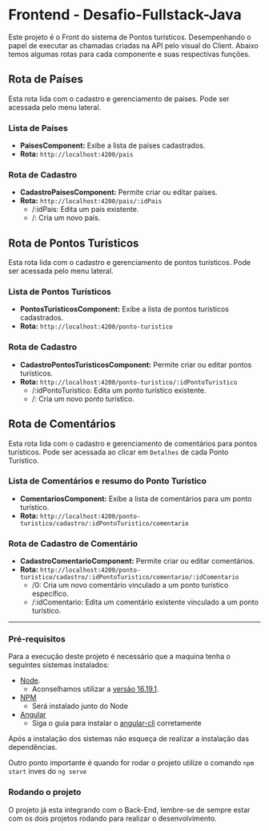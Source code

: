 # Frontend - Desafio-Fullstack-Java

Este projeto é o Front do sistema de Pontos turísticos. Desempenhando o papel de executar as chamadas criadas na API pelo visual do Client. Abaixo temos algumas rotas para cada componente e suas respectivas funções.

## Rota de Países
Esta rota lida com o cadastro e gerenciamento de países. Pode ser acessada pelo menu lateral.

### Lista de Países
- **PaisesComponent:** Exibe a lista de países cadastrados.
- **Rota:** `http://localhost:4200/pais`

### Rota de Cadastro
- **CadastroPaisesComponent:** Permite criar ou editar países.
- **Rota:** `http://localhost:4200/pais/:idPais`
  - /:idPais: Edita um país existente.
  - /: Cria um novo país.
    
## Rota de Pontos Turísticos
Esta rota lida com o cadastro e gerenciamento de pontos turísticos. Pode ser acessada pelo menu lateral.

### Lista de Pontos Turísticos
- **PontosTuristicosComponent:** Exibe a lista de pontos turísticos cadastrados.
- **Rota:** `http://localhost:4200/ponto-turistico`
  
### Rota de Cadastro
- **CadastroPontosTuristicosComponent:** Permite criar ou editar pontos turísticos.
- **Rota:** `http://localhost:4200/ponto-turistico/:idPontoTuristico`
  - /:idPontoTuristico: Edita um ponto turístico existente.
  - /: Cria um novo ponto turístico. 

## Rota de Comentários
Esta rota lida com o cadastro e gerenciamento de comentários para pontos turísticos. Pode ser acessada ao clicar em `Detalhes` de cada Ponto Turístico.

### Lista de Comentários e resumo do Ponto Turístico
- **ComentariosComponent:** Exibe a lista de comentários para um ponto turístico.
- **Rota:** `http://localhost:4200/ponto-turistico/cadastro/:idPontoTuristico/comentario`

### Rota de Cadastro de Comentário
- **CadastroComentarioComponent:** Permite criar ou editar comentários.
- **Rota:** `http://localhost:4200/ponto-turistico/cadastro/:idPontoTuristico/comentario/:idComentario`
  - /0: Cria um novo comentário vinculado a um ponto turístico específico.
  - /:idComentario: Edita um comentário existente vinculado a um ponto turístico.

<hr/>

### Pré-requisitos

Para a execução deste projeto é necessário que a maquina tenha o seguintes sistemas instalados:

- [Node](https://nodejs.org/en/download/). 
  - Aconselhamos utilizar a [versão 16.19.1](https://nodejs.org/download/release/v16.19.1/).
- [NPM](https://www.npmjs.com/)
  - Será instalado junto do Node
- [Angular](https://angular.io/)
  - Siga o guia para instalar o [angular-cli](https://angular.io/guide/setup-local) corretamente

Após a instalação dos sistemas não esqueça de realizar a instalação das dependências.

Outro ponto importante é quando for rodar o projeto utilize o comando `npm start` inves do `ng serve`

### Rodando o projeto

O projeto já esta integrando com o Back-End, lembre-se de sempre estar com os dois projetos rodando para realizar o desenvolvimento.
